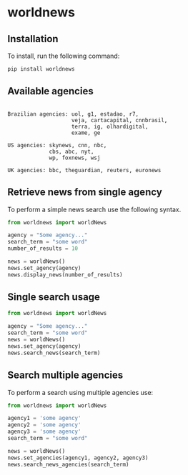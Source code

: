 # worldnews 

## Installation 
To install, run the following command:
```bash
pip install worldnews
```
## Available agencies

```properties

Brazilian agencies: uol, g1, estadao, r7, 
                    veja, cartacapital, cnnbrasil,
                    terra, ig, olhardigital, 
                    exame, ge

US agencies: skynews, cnn, nbc, 
             cbs, abc, nyt, 
             wp, foxnews, wsj

UK agencies: bbc, theguardian, reuters, euronews

```
## Retrieve news from single agency

To perform a simple news search use the following syntax.
```python
from worldnews import worldNews

agency = "Some agency..."
search_term = "some word"
number_of_results = 10

news = worldNews()
news.set_agency(agency)
news.display_news(number_of_results)
```
## Single search usage

```python
from worldnews import worldNews

agency = "Some agency..."
search_term = "some word"
news = worldNews()
news.set_agency(agency)
news.search_news(search_term)
```
## Search multiple agencies
To perform a search using multiple agencies use:

```python
from worldnews import worldNews

agency1 = 'some agency'
agency2 = 'some agency'
agency3 = 'some agency'
search_term = "some word"

news = worldNews()
news.set_agencies(agency1, agency2, agency3)
news.search_news_agencies(search_term)
```


